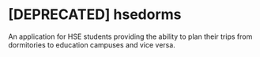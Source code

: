 # [DEPRECATED] hsedorms
An application for HSE students providing the ability to plan their trips from dormitories to education campuses and vice versa.
